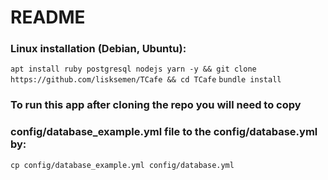 # README

### Linux installation (Debian, Ubuntu):
``apt install ruby postgresql nodejs yarn -y && git clone https://github.com/lisksemen/TCafe && cd TCafe``
``bundle install``

### To run this app after cloning the repo you will need to copy 
### config/database_example.yml file to the config/database.yml by:
``cp config/database_example.yml config/database.yml``

